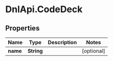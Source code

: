 # DnlApi.CodeDeck

## Properties
Name | Type | Description | Notes
------------ | ------------- | ------------- | -------------
**name** | **String** |  | [optional] 


